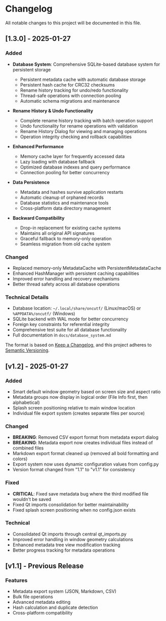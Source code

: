 # Changelog

All notable changes to this project will be documented in this file.

## [1.3.0] - 2025-01-27

### Added
- **Database System**: Comprehensive SQLite-based database system for persistent storage
  - Persistent metadata cache with automatic database storage
  - Persistent hash cache for CRC32 checksums
  - Rename history tracking for undo/redo functionality
  - Thread-safe operations with connection pooling
  - Automatic schema migrations and maintenance

- **Rename History & Undo Functionality**
  - Complete rename history tracking with batch operation support
  - Undo functionality for rename operations with validation
  - Rename History Dialog for viewing and managing operations
  - Operation integrity checking and rollback capabilities

- **Enhanced Performance**
  - Memory cache layer for frequently accessed data
  - Lazy loading with database fallback
  - Optimized database indexes and query performance
  - Connection pooling for better concurrency

- **Data Persistence**
  - Metadata and hashes survive application restarts
  - Automatic cleanup of orphaned records
  - Database statistics and maintenance tools
  - Cross-platform data directory management

- **Backward Compatibility**
  - Drop-in replacement for existing cache systems
  - Maintains all original API signatures
  - Graceful fallback to memory-only operation
  - Seamless migration from old cache system

### Changed
- Replaced memory-only MetadataCache with PersistentMetadataCache
- Enhanced HashManager with persistent caching capabilities
- Improved error handling and recovery mechanisms
- Better thread safety across all database operations

### Technical Details
- Database location: `~/.local/share/oncutf/` (Linux/macOS) or `%APPDATA%/oncutf/` (Windows)
- SQLite backend with WAL mode for better concurrency
- Foreign key constraints for referential integrity
- Comprehensive test suite for all database functionality
- Full documentation in `docs/database_system.md`

The format is based on [Keep a Changelog](https://keepachangelog.com/en/1.0.0/),
and this project adheres to [Semantic Versioning](https://semver.org/spec/v2.0.0.html).

## [v1.2] - 2025-01-27

### Added
- Smart default window geometry based on screen size and aspect ratio
- Metadata groups now display in logical order (File Info first, then alphabetical)
- Splash screen positioning relative to main window location
- Individual file export system (creates separate files per source)

### Changed
- **BREAKING**: Removed CSV export format from metadata export dialog
- **BREAKING**: Metadata export now creates individual files instead of combined files
- Markdown export format cleaned up (removed all bold formatting and colors)
- Export system now uses dynamic configuration values from config.py
- Version format changed from "1.1" to "v1.1" for consistency

### Fixed
- **CRITICAL**: Fixed save metadata bug where the third modified file wouldn't be saved
- Fixed Qt imports consolidation for better maintainability
- Fixed splash screen positioning when no config.json exists

### Technical
- Consolidated Qt imports through central qt_imports.py
- Improved error handling in window geometry calculations
- Enhanced metadata tree view modification tracking
- Better progress tracking for metadata operations

## [v1.1] - Previous Release

### Features
- Metadata export system (JSON, Markdown, CSV)
- Bulk file operations
- Advanced metadata editing
- Hash calculation and duplicate detection
- Cross-platform compatibility
